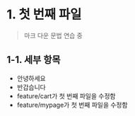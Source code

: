 # 1. 첫 번째 파일
> 마크 다운 문법 연습 중

## 1-1. 세부 항목
* 안녕하세요
* 반갑습니다
* feature/cart가 첫 번째 파일을 수정함
* feature/mypage가 첫 번째 파일을 수정함
